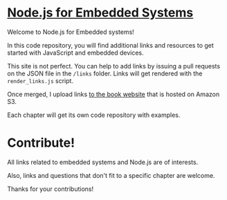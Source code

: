 # [Node.js for Embedded Systems](http://embeddednodejs.com)

Welcome to Node.js for Embedded systems!

In this code repository, you will find additional links and resources to get started with JavaScript and embedded devices.

This site is not perfect. You can help to add links by issuing a pull requests on the JSON file in the `/links` folder.
Links will get rendered with the `render_links.js` script.

Once merged, I upload links [to the book website](http://embeddednodejs.com/chapters.html) that is hosted on Amazon S3.

Each chapter will get its own code repository with examples.


# Contribute!

All links related to embedded systems and Node.js are of interests. 

Also, links and questions that don't fit to a specific chapter are welcome.

Thanks for your contributions!

